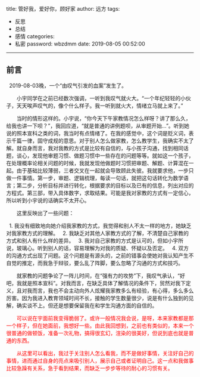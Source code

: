 title: 管好我，爱好你，顾好家
author: 远方
tags:
  - 反思
  - 总结
  - 感情
categories:
  - 私密
password: wbzdmm
date: 2019-08-05 00:52:00
---
## 前言

   2019-08-03晚，一个“由叹气引发的血案”发生了。
   
&emsp;&emsp;小宇同学在之前已经数次强调，一听到我叹气就火大。“一个年纪轻轻的小伙子，天天唉声叹气的，像个什么样子。我一听到就火大，情绪立马就上来了。”
   
&emsp;&emsp;当时的情形这样的。小宇说，“你今天下午家教情况怎么样呀？讲了那么久，给我也讲一下呗？”，我回应道，“就是普通的讲例题呗，从审题开始...”。听到她说的照本宣科之类的词，我当时有点情绪了。在我的感觉中，这个词是贬义词，表示千篇一律，固守成规的意思。对于别人怎么做家教，怎么教学生，我确实不太了解。就自身而言，我对我教的方式是比较有自信的，与小孩子沟通，找到相同话题，谈心，发现他审题习惯、做题习惯中一些存在的问题等等。就如这一个孩子，在处理概率论相关问题的时候，我就发现他做题时习惯把审题、解题、计算混在一起。由于基础比较薄弱，三者交叉在一起就会导致顾此失彼。我就要求他，一步只做一件事情。第一步，审题、逻辑梳理，每读一句话，就把这句话转化为数学语言；第二步，分析目标并进行转化，根据要求的目标以及已有的信息，列出对应的方程式。第三部，带入具体数字，求取结果。可能是我对家教的方式有一定信心，所以听到小宇说的话确实不太开心。
   
&emsp;&emsp;这里反映出了一些问题：
   
   1. 我没有细致地向她介绍我家教的方式，我觉得和别人不太一样的地方，她缺乏对我家教方式的理解。
   2. 我缺乏对其他人家教方式的了解，不清楚自己家教的方式和别人有什么样的差异。
   3. 我对自己家教的方式是认可的，但如小宇所说，玻璃心。听到别人的话，容易理解为对我的质疑、怀疑以及否定。
   4. 双方的沟通方式出现了问题。这个问题是有源头的，之前的错事会使她对我认知产生不自觉的推定，而我急于辩驳，要么乱了阵脚，要么忽略了沟通的方式和技巧。
   
&emsp;&emsp;就家教的问题争论了一阵儿时间，在“强有力的攻势”下，我叹气承认，“好吧，我就是照本宣科”。对我而言，在缺乏具体了解情况的条件下，贸然对我下定义，且对我而言，我也不会主动向外人炫耀我家教多么有经验，有心得，多么多么厉害。因为我进入教育领域时间不长，接触的学生数量很少，说是有什么独到的见解，确实谈不上。但还是想要保留我在和学生沟通方面的自信的。
   
&emsp;&emsp;<font color="red">可以说在宇面前我变得脆弱了。或许一般情况我会说，是呀，本来家教都是那一个样子，但在她面前，我想好一些。由此我回想到，之前也有类似的，本来一个很普通的做顿饭，准备一次礼物，搞得很玄幻，渲染的很美好，但说到底也就是普通的东西。</font>

&emsp;&emsp;<font color="red">从这里可以看出，我过于关注别人怎么看我，而不是做好事情，关注好自己的事情，进而通过自身的亮点来吸引别人，展示自己或者证明自己。这一点和我做事比较急躁有关系，急于看到结果，而缺乏一步步等待的耐心的习惯有关。</font>

&emsp;&emsp;

   
   
   
   
   
   
   
   
